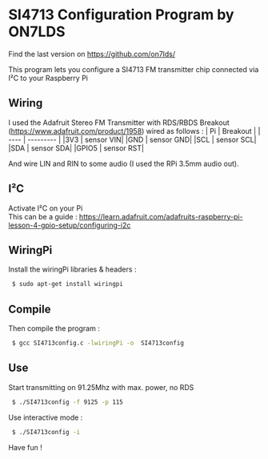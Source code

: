 SI4713 Configuration Program by ON7LDS
======================================

Find the last version on https://github.com/on7lds/

This program lets you configure a SI4713 FM transmitter chip connected via I²C to your Raspberry Pi

## Wiring
I used the Adafruit Stereo FM Transmitter with RDS/RBDS Breakout (https://www.adafruit.com/product/1958)
wired as follows :
| Pi   | Breakout  |
| ---- | --------- |
|3V3   | sensor VIN|
|GND   | sensor GND|
|SCL   | sensor SCL|
|SDA   | sensor SDA|
|GPIO5 | sensor RST|

And wire LIN and RIN to some audio (I used the RPi 3.5mm audio out).

## I²C
Activate I²C on your Pi  
This can be a guide : https://learn.adafruit.com/adafruits-raspberry-pi-lesson-4-gpio-setup/configuring-i2c

## WiringPi
Install the wiringPi libraries & headers :


```sh
 $ sudo apt-get install wiringpi
```

## Compile
Then compile the program :

```sh
 $ gcc SI4713config.c -lwiringPi -o  SI4713config
```

## Use
Start transmitting on 91.25Mhz with max. power, no RDS
```sh
 $ ./SI4713config -f 9125 -p 115
```

Use interactive mode :
```sh
 $ ./SI4713config -i
```


Have fun !

